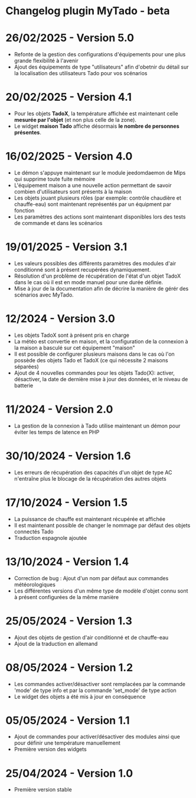 # Changelog plugin MyTado - beta

# 26/02/2025 - Version 5.0

- Refonte de la gestion des configurations d'équipements pour une plus grande flexibilité à l'avenir
- Ajout des équipements de type "utilisateurs" afin d'obetnir du détail sur la localisation des utilisateurs Tado pour vos scénarios

# 20/02/2025 - Version 4.1

- Pour les objets **TadoX**, la température affichée est maintenant celle **mesurée par l'objet** (et non plus celle de la zone).
- Le widget **maison Tado** affiche désormais **le nombre de personnes présentes**.

# 16/02/2025 - Version 4.0

- Le démon s'appuye maintenant sur le module jeedomdaemon de Mips qui supprime toute fuite mémoire
- L'équipement maison a une nouvelle action permettant de savoir combien d'utilisateurs sont présents à la maison
- Les objets jouant plusieurs rôles (par exemple: contrôle chaudière et chauffe-eau) sont maintenant représentés par un équipment par fonction
- Les paramètres des actions sont maintenant disponibles lors des tests de commande et dans les scénarios

# 19/01/2025 - Version 3.1

- Les valeurs possibles des différents paramètres des modules d'air conditionné sont à présent recupérées dynamiquement.
- Résolution d'un problème de récupération de l'état d'un objet TadoX dans le cas où il est en mode manuel pour une durée définie.
- Mise à jour de la documentation afin de décrire la manière de gérér des scénarios avec MyTado.

# 12/2024 - Version 3.0

- Les objets TadoX sont à présent pris en charge
- La météo est convertie en maison, et la configuration de la connexion à la maison a basculé sur cet équipement "maison"
- Il est possible de configurer plusieurs maisons dans le cas où l'on possède des objets Tado et TadoX (ce qui nécessite 2 maisons séparées)
- Ajout de 4 nouvelles commandes pour les objets Tado(X): activer, désactiver, la date de dernière mise à jour des données, et le niveau de batterie

# 11/2024 - Version 2.0

- La gestion de la connexion à Tado utilise maintenant un démon pour éviter les temps de latence en PHP

# 30/10/2024 - Version 1.6

- Les erreurs de récupération des capacités d'un objet de type AC n'entraîne plus le blocage de la récupération des autres objets

# 17/10/2024 - Version 1.5

- La puissance de chauffe est maintenant récupérée et affichée
- Il est maintenant possible de changer le nommage par défaut des objets connectés Tado
- Traduction espagnole ajoutée

# 13/10/2024 - Version 1.4

- Correction de bug : Ajout d'un nom par défaut aux commandes météorologiques
- Les différentes versions d'un même type de modèle d'objet connu sont à présent configurées de la même manière

# 25/05/2024 - Version 1.3

- Ajout des objets de gestion d'air conditionné et de chauffe-eau
- Ajout de la traduction en allemand

# 08/05/2024 - Version 1.2

- Les commandes activer/désactiver sont remplacées par la commande 'mode' de type info et par la commande 'set_mode' de type action
- Le widget des objets a été mis à jour en conséquence

# 05/05/2024 - Version 1.1

- Ajout de commandes pour activer/désactiver des modules ainsi que pour définir une température manuellement
- Première version des widgets

# 25/04/2024 - Version 1.0

- Première version stable